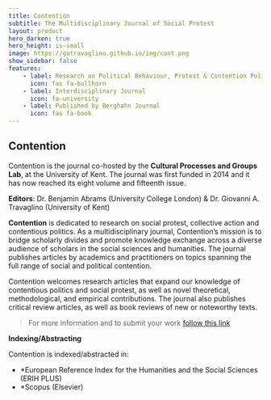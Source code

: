 ```yaml
---
title: Contention
subtitle: The Multidisciplinary Journal of Social Protest
layout: product
hero_darken: true
hero_height: is-small
image: https://gatravaglino.github.io/img/cont.png
show_sidebar: false
features:
    - label: Research on Political Behaviour, Protest & Contention Politics
      icon: fas fa-bullhorn
    - label: Interdisciplinary Journal
      icon: fa-university
    - label: Published by Berghahn Journal
      icon: fas fa-book
---
```


## Contention
Contention is the journal co-hosted by the **Cultural Processes and Groups Lab**, at the University of Kent. The journal was first funded in 2014 and it has now reached its eight volume and fifteenth issue. 

**Editors**: Dr. Benjamin Abrams (University College London) & Dr. Giovanni A. Travaglino (University of Kent)

**Contention** is dedicated to research on social protest, collective action and contentious politics. As a multidisciplinary journal, Contention’s mission is to bridge scholarly divides and promote knowledge exchange across a diverse audience of scholars in the social sciences and humanities. The journal publishes articles by academics and practitioners on topics spanning the full range of social and political contention.

Contention welcomes research articles that expand our knowledge of contentious politics and social protest, as well as novel theoretical, methodological, and empirical contributions. The journal also publishes critical review articles, as well as book reviews of new or noteworthy texts.

> For more information and to submit your work [follow this link](https://www.berghahnjournals.com/view/journals/contention/contention-overview.xml?tab_body=About)

**Indexing/Abstracting**

Contention is indexed/abstracted in:

- *European Reference Index for the Humanities and the Social Sciences (ERIH PLUS)
- *Scopus (Elsevier)
